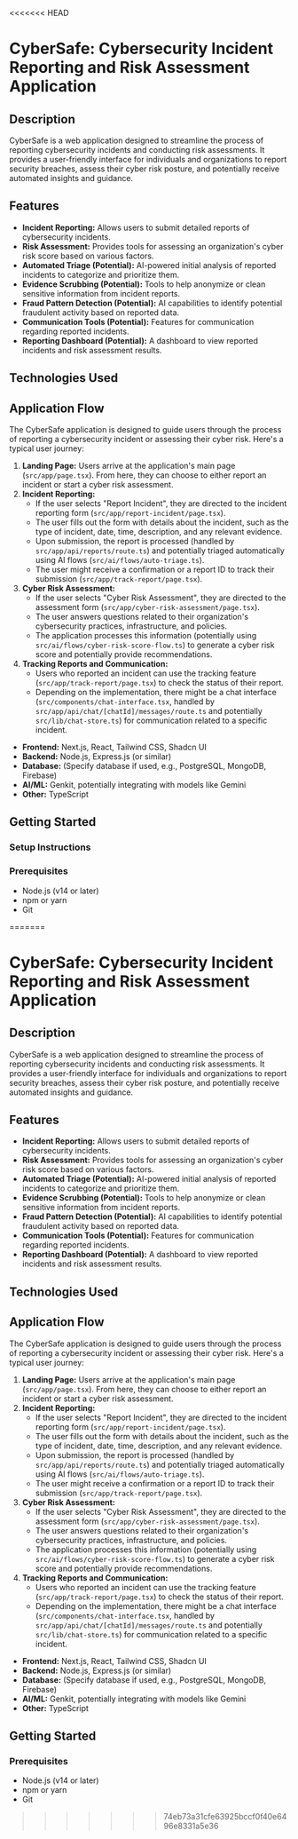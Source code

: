 <<<<<<< HEAD
# CyberSafe: Cybersecurity Incident Reporting and Risk Assessment Application

## Description

CyberSafe is a web application designed to streamline the process of reporting cybersecurity incidents and conducting risk assessments. It provides a user-friendly interface for individuals and organizations to report security breaches, assess their cyber risk posture, and potentially receive automated insights and guidance.

## Features

*   **Incident Reporting:** Allows users to submit detailed reports of cybersecurity incidents.
*   **Risk Assessment:** Provides tools for assessing an organization's cyber risk score based on various factors.
*   **Automated Triage (Potential):** AI-powered initial analysis of reported incidents to categorize and prioritize them.
*   **Evidence Scrubbing (Potential):** Tools to help anonymize or clean sensitive information from incident reports.
*   **Fraud Pattern Detection (Potential):** AI capabilities to identify potential fraudulent activity based on reported data.
*   **Communication Tools (Potential):** Features for communication regarding reported incidents.
*   **Reporting Dashboard (Potential):** A dashboard to view reported incidents and risk assessment results.

## Technologies Used

## Application Flow

The CyberSafe application is designed to guide users through the process of reporting a cybersecurity incident or assessing their cyber risk. Here's a typical user journey:

1.  **Landing Page:** Users arrive at the application's main page (`src/app/page.tsx`). From here, they can choose to either report an incident or start a cyber risk assessment.
2.  **Incident Reporting:**
    *   If the user selects "Report Incident", they are directed to the incident reporting form (`src/app/report-incident/page.tsx`).
    *   The user fills out the form with details about the incident, such as the type of incident, date, time, description, and any relevant evidence.
    *   Upon submission, the report is processed (handled by `src/app/api/reports/route.ts`) and potentially triaged automatically using AI flows (`src/ai/flows/auto-triage.ts`).
    *   The user might receive a confirmation or a report ID to track their submission (`src/app/track-report/page.tsx`).
3.  **Cyber Risk Assessment:**
    *   If the user selects "Cyber Risk Assessment", they are directed to the assessment form (`src/app/cyber-risk-assessment/page.tsx`).
    *   The user answers questions related to their organization's cybersecurity practices, infrastructure, and policies.
    *   The application processes this information (potentially using `src/ai/flows/cyber-risk-score-flow.ts`) to generate a cyber risk score and potentially provide recommendations.
4.  **Tracking Reports and Communication:**
    *   Users who reported an incident can use the tracking feature (`src/app/track-report/page.tsx`) to check the status of their report.
    *   Depending on the implementation, there might be a chat interface (`src/components/chat-interface.tsx`, handled by `src/app/api/chat/[chatId]/messages/route.ts` and potentially `src/lib/chat-store.ts`) for communication related to a specific incident.


*   **Frontend:** Next.js, React, Tailwind CSS, Shadcn UI
*   **Backend:** Node.js, Express.js (or similar)
*   **Database:** (Specify database if used, e.g., PostgreSQL, MongoDB, Firebase)
*   **AI/ML:** Genkit, potentially integrating with models like Gemini
*   **Other:** TypeScript

## Getting Started

### Setup Instructions


### Prerequisites

*   Node.js (v14 or later)
*   npm or yarn
*   Git





=======

# CyberSafe: Cybersecurity Incident Reporting and Risk Assessment Application

## Description

CyberSafe is a web application designed to streamline the process of reporting cybersecurity incidents and conducting risk assessments. It provides a user-friendly interface for individuals and organizations to report security breaches, assess their cyber risk posture, and potentially receive automated insights and guidance.

## Features

*   **Incident Reporting:** Allows users to submit detailed reports of cybersecurity incidents.
*   **Risk Assessment:** Provides tools for assessing an organization's cyber risk score based on various factors.
*   **Automated Triage (Potential):** AI-powered initial analysis of reported incidents to categorize and prioritize them.
*   **Evidence Scrubbing (Potential):** Tools to help anonymize or clean sensitive information from incident reports.
*   **Fraud Pattern Detection (Potential):** AI capabilities to identify potential fraudulent activity based on reported data.
*   **Communication Tools (Potential):** Features for communication regarding reported incidents.
*   **Reporting Dashboard (Potential):** A dashboard to view reported incidents and risk assessment results.

## Technologies Used

## Application Flow

The CyberSafe application is designed to guide users through the process of reporting a cybersecurity incident or assessing their cyber risk. Here's a typical user journey:

1.  **Landing Page:** Users arrive at the application's main page (`src/app/page.tsx`). From here, they can choose to either report an incident or start a cyber risk assessment.
2.  **Incident Reporting:**
    *   If the user selects "Report Incident", they are directed to the incident reporting form (`src/app/report-incident/page.tsx`).
    *   The user fills out the form with details about the incident, such as the type of incident, date, time, description, and any relevant evidence.
    *   Upon submission, the report is processed (handled by `src/app/api/reports/route.ts`) and potentially triaged automatically using AI flows (`src/ai/flows/auto-triage.ts`).
    *   The user might receive a confirmation or a report ID to track their submission (`src/app/track-report/page.tsx`).
3.  **Cyber Risk Assessment:**
    *   If the user selects "Cyber Risk Assessment", they are directed to the assessment form (`src/app/cyber-risk-assessment/page.tsx`).
    *   The user answers questions related to their organization's cybersecurity practices, infrastructure, and policies.
    *   The application processes this information (potentially using `src/ai/flows/cyber-risk-score-flow.ts`) to generate a cyber risk score and potentially provide recommendations.
4.  **Tracking Reports and Communication:**
    *   Users who reported an incident can use the tracking feature (`src/app/track-report/page.tsx`) to check the status of their report.
    *   Depending on the implementation, there might be a chat interface (`src/components/chat-interface.tsx`, handled by `src/app/api/chat/[chatId]/messages/route.ts` and potentially `src/lib/chat-store.ts`) for communication related to a specific incident.


*   **Frontend:** Next.js, React, Tailwind CSS, Shadcn UI
*   **Backend:** Node.js, Express.js (or similar)
*   **Database:** (Specify database if used, e.g., PostgreSQL, MongoDB, Firebase)
*   **AI/ML:** Genkit, potentially integrating with models like Gemini
*   **Other:** TypeScript

## Getting Started

### Prerequisites

*   Node.js (v14 or later)
*   npm or yarn
*   Git
>>>>>>> 74eb73a31cfe63925bccf0f40e6496e8331a5e36

